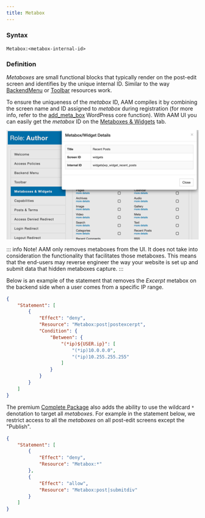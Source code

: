 ```yaml
---
title: Metabox
---
```


### Syntax

`Metabox:<metabox-internal-id>`

### Definition

_Metaboxes_ are small functional blocks that typically render on the post-edit screen and identifies by the unique internal ID. Similar to the way [BackendMenu](/advanced/access-policy/resource-action/backendmenu) or [Toolbar](/advanced/access-policy/resource-action/toolbar) resources work.

To ensure the uniqueness of the _metabox_ ID, AAM compiles it by combining the screen name and ID assigned to _metabox_ during registration (for more info, refer to the [add_meta_box](https://developer.wordpress.org/reference/functions/add_meta_box/) WordPress core function). With AAM UI you can easily get the _metabox_ ID on the [Metaboxes & Widgets](/plugin/advanced-access-manager/service/metabox-widget) tab.

![Metabox Widget ID](./assets/metabox-more-details.png)

::: info Note!
AAM only removes metaboxes from the UI. It does not take into consideration the functionality that facilitates those metaboxes. This means that the end-users may reverse engineer the way your website is set up and submit data that hidden metaboxes capture.
:::

Below is an example of the statement that removes the _Excerpt_ metabox on the backend side when a user comes from a specific IP range.

```json
{
    "Statement": [
        {
            "Effect": "deny",
            "Resource": "Metabox:post|postexcerpt",
            "Condition": {
                "Between": {
                    "(*ip)${USER.ip}": [
                        "(*ip)10.0.0.0",
                        "(*ip)10.255.255.255"
                    ]
                }
            }
        }
    ]
}
```

The premium [Complete Package](/premium) also adds the ability to use the wildcard `*` denotation to target all _metaboxes_. For example in the statement below, we restrict access to all the _metaboxes_ on all post-edit screens except the "Publish".

```json
{
    "Statement": [
        {
            "Effect": "deny",
            "Resource": "Metabox:*"
        },
        {
            "Effect": "allow",
            "Resource": "Metabox:post|submitdiv"
        }
    ]
}
```